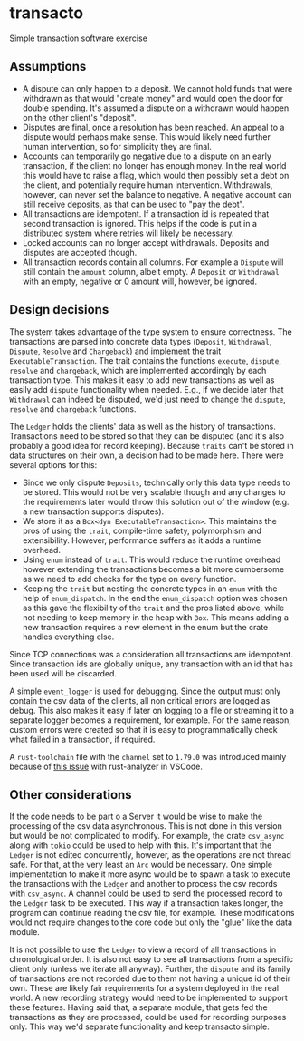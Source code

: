 # transacto
Simple transaction software exercise

## Assumptions
- A dispute can only happen to a deposit. We cannot hold funds that were withdrawn as that would "create money" and would open the door for double spending. It's assumed a dispute on a withdrawn would happen on the other client's "deposit".
- Disputes are final, once a resolution has been reached. An appeal to a dispute would perhaps make sense. This would likely need further human intervention, so for simplicity they are final.
- Accounts can temporarily go negative due to a dispute on an early transaction, if the client no longer has enough money. In the real world this would have to raise a flag, which would then possibly set a debt on the client, and potentially require human intervention. Withdrawals, however, can never set the balance to negative. A negative account can still receive deposits, as that can be used to "pay the debt".
- All transactions are idempotent. If a transaction id is repeated that second transaction is ignored. This helps if the code is put in a distributed system where retries will likely be necessary.
- Locked accounts can no longer accept withdrawals. Deposits and disputes are accepted though.
- All transaction records contain all columns. For example a `Dispute` will still contain the `amount` column, albeit empty. A `Deposit` or `Withdrawal` with an empty, negative or 0 amount will, however, be ignored.

## Design decisions
The system takes advantage of the type system to ensure correctness. The transactions are parsed into concrete data types (`Deposit`, `Withdrawal`, `Dispute`, `Resolve` and `Chargeback`) and implement the trait `ExecutableTransaction`. The trait contains the functions `execute`, `dispute`, `resolve` and `chargeback`, which are implemented accordingly by each transaction type. This makes it easy to add new transactions as well as easily add `dispute` functionality when needed. E.g., if we decide later that `Withdrawal` can indeed be disputed, we'd just need to change the `dispute`, `resolve` and `chargeback` functions.

The `Ledger` holds the clients' data as well as the history of transactions. Transactions need to be stored so that they can be disputed (and it's also probably a good idea for record keeping). Because `traits` can't be stored in data structures on their own, a decision had to be made here. There were several options for this:
- Since we only dispute `Deposits`, technically only this data type needs to be stored. This would not be very scalable though and any changes to the requirements later would throw this solution out of the window (e.g. a new transaction supports disputes).
- We store it as a `Box<dyn ExecutableTransaction>`. This maintains the pros of using the `trait`, compile-time safety, polymorphism and extensibility. However, performance suffers as it adds a runtime overhead.
- Using `enum` instead of `trait`. This would reduce the runtime overhead however extending the transactions becomes a bit more cumbersome as we need to add checks for the type on every function.
- Keeping the `trait` but nesting the concrete types in an `enum` with the help of `enum_dispatch`.
In the end the `enum_dispatch` option was chosen as this gave the flexibility of the `trait` and the pros listed above, while not needing to keep memory in the heap with `Box`. This means adding a new transaction requires a new element in the enum but the crate handles everything else.

Since TCP connections was a consideration all transactions are idempotent. Since transaction ids are globally unique, any transaction with an id that has been used will be discarded.

A simple `event_logger` is used for debugging. Since the output must only contain the csv data of the clients, all non critical errors are logged as debug. This also makes it easy if later on logging to a file or streaming it to a separate logger becomes a requirement, for example. For the same reason, custom errors were created so that it is easy to programmatically check what failed in a transaction, if required.

A `rust-toolchain` file with the `channel` set to `1.79.0` was introduced mainly because of [this issue](https://github.com/rust-lang/rust-analyzer/issues/17662) with rust-analyzer in VSCode.

## Other considerations
If the code needs to be part o a Server it would be wise to make the processing of the csv data asynchronous. This is not done in this version but would be not complicated to modify. For example, the crate `csv_async` along with `tokio` could be used to help with this. It's important that the `Ledger` is not edited concurrently, however, as the operations are not thread safe. For that, at the very least an `Arc` would be necessary. One simple implementation to make it more async would be to spawn a task to execute the transactions with the `Ledger` and another to process the csv records with `csv_async`. A channel could be used to send the processed record to the `Ledger` task to be executed. This way if a transaction takes longer, the program can continue reading the csv file, for example. These modifications would not require changes to the core code but only the "glue" like the data module.

It is not possible to use the `Ledger` to view a record of all transactions in chronological order. It is also not easy to see all transactions from a specific client only (unless we iterate all anyway). Further, the `dispute` and its family of transactions are not recorded due to them not having a unique id of their own. These are likely fair requirements for a system deployed in the real world. A new recording strategy would need to be implemented to support these features. Having said that, a separate module, that gets fed the transactions as they are processed, could be used for recording purposes only. This way we'd separate functionality and keep transacto simple.
